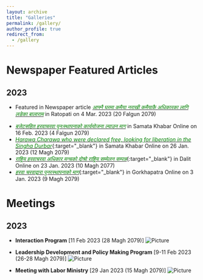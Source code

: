 ```yaml
---
layout: archive
title: "Galleries"
permalink: /gallery/
author_profile: true
redirect_from:
  - /gallery
---
```

# Newspaper Featured Articles
## 2023
* Featured in Newspaper article [<span style="color:green">*आफ्नै घरमा कमैया नराखी कमैयाकै अधिकारका लागि लडेका बालाराम*</span>](https://www.ratopati.com/story/350046/balaram-bhatta-kamaiya?fbclid=IwAR2bqlfcJicx7cX8N26WhpeorHsikOokiN4c6FTraiI_WVNGUxa68rPqEl8) in Ratopati on 4 Mar. 2023 (20 Falgun 2079)
<!--![Picture](https://github.com/brbhattarai/portfolio/blob/main/images/galleryFiles/newsFeature4march2023.JPG?raw=true) -->
* [<span style="color:green">*बजेटसहित हरवाचरवा पुनःस्थापनाको कार्ययोजना ल्याउन माग*</span>](http://samatakhabar.com/2023/02/16/16246/?fbclid=IwAR1eoitn3wrWwwMFrB88_xXiFvJdETOjAzx5m3hZmu9mxhMfSP65lJYCVbw) in Samata Khabar Online on 16 Feb. 2023 (4 Falgun 2079)
* [<span style="color:green">*Harawa Charawa who were declared free, looking for liberation in the Singha Durbar*</span>](https://samatakhabar.com/2023/01/24/15694/){:target="_blank"} in Samata Khabar Online on 26 Jan. 2023 (12 Magh 2079)
* [<span style="color:green">*राष्ट्रिय हरवाचरवा अधिकार मन्चको दोश्रो राष्ट्रिय सम्मेलन सम्पन्न*</span>](https://dalitonline.com/archives/10779){:target="_blank"} in Dalit Online on 23 Jan. 2023 (10 Magh 2077)
* [<span style="color:green">*हरवा चरवाद्वारा पुनरस्थापनाको माग*</span>](https://gorkhapatraonline.com/news/51950?fbclid=IwAR26qpQlTuZNB7f9gP2nUUoFt4EZxhbYZlmlKOOMOHIME_BCtMKlC0Kwofo){:target="_blank"} in Gorkhapatra Online on 3 Jan. 2023 (9 Magh 2079)

# Meetings
## 2023

* __Interaction Program__ [11 Feb 2023 (28 Magh 2079)]
![Picture](https://github.com/brbhattarai/portfolio/blob/main/images/meet3.png?raw=true)

* __Leadership Development and Policy Making Program__ [9-11 Feb 2023 (26-28 Magh 2079)]
![Picture](https://github.com/brbhattarai/portfolio/blob/main/images/meet2.jpg?raw=true)

* __Meeting with Labor Ministry__ [29 Jan 2023 (15 Magh 2079)]
![Picture](https://github.com/brbhattarai/portfolio/blob/main/images/meeting_magh15.jpg?raw=true)
